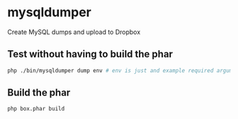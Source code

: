 # mysqldumper
Create MySQL dumps and upload to Dropbox

## Test without having to build the phar
```bash
php ./bin/mysqldumper dump env # env is just and example required argument
```

## Build the phar
`php box.phar build`
